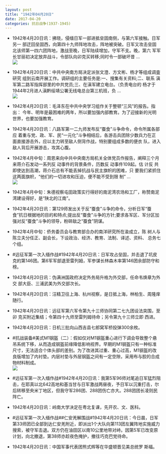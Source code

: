 ```yaml
---
layout: post
title: "1942年04月20日"
date: 2017-04-20
categories: 抗日战争(1937-1945)
---
```


<meta name="referrer" content="no-referrer" />

- 1942年4月20日讯：拂晓，侵缅日军一部进抵垒固南侧，与第六军接触。日军另一 部迂回垒固西，向第四十九师阵地攻击，阵地被突破。日军又攻击垒固 北该师第一四六团阵地，激战至晚，日军陆续增加，守军不支。晚，第六 军军长甘丽初决定放弃战斗，令部队向卯克买转移;同时令一部破坏昔 ... <br/><img src="https://wx4.sinaimg.cn/large/aca367d8ly1fethr55f35j20c80903yj.jpg" />

- 1942年4月20日讯：中共中央南方局决定派张文澄、方文彬、杨才等组成调査研究 组到云南开展工作。调研组的主要任务是:一、搜集有关资料;二、联系  滇军第二路军指挥部里的中共党员;三、在滇军建立电台。（负责电台的 杨才于1944年2月进人滇黔绥靖公署无线电总台第三机班，负 ... <br/><img src="https://wx3.sinaimg.cn/large/aca367d8ly1fetg0jsxq3j20c80ayaa7.jpg" />

- 1942年4月20日讯：毛泽东在中共中央学习组作关于整顿“三风”的报告。指出： 今年、明年是最困难的两年，所以要加强内部教育。为了迎接新的光明 世界，也要加强教育。 

- 1942年4月20日讯：八路军第一二九师发布反“蚕食”斗争命令，命令所属各部应 着重与党、政、军、民“一元化”斗争相结后，各游击兵团除少数兵力在正 面直接游击外，应以主力转至敌人侧背作战，特别要组成多数的便衣 队，进入敌人背后开展游击，攻其心腹。 

- 1942年4月中旬：周恩来向中共中央南方局机关全体党员作报告，阐释三个月 来蒋介石发动一系列反 动事件的背景条件，历数反 动事件109起。估 计反 共即使达到高潮，蒋介石总有不能丢掉抗战与民主旗帜的困难，只 要我们紧抓住这两面旗帜，“他们的一切进攻和压迫，便不能不受到限 制” ... <br/><img src="https://wx4.sinaimg.cn/large/aca367d8ly1fet92llyqwj20c809zdfw.jpg" />

- 1942年4月中旬：朱德视察屯田政策实行得好的南泥湾农场和工厂，称赞南泥 湾建设得好，是“陕北的江南”。 

- 1942年4月20日讯：第129师发出关于反“蚕食”斗争的命令，分析日军“蚕食”抗日根据地的目的和特点;提出反“蚕食”斗争的方针;要求各军区、军分区加强对反“蚕食”斗争的领导，粉碎敌之“蚕食”阴谋。 

- 1942年4月中旬：侨务委员会与教育部合办的南洋研究所在渝成立，陈 树人与陈立夫分任正、副会长，下设政治、经济、教育、法制、译述、资料、 总务七个组。 

- #远征军第一次入缅作战#1942年4月20日讯：日军攻占垒固，并击退了坑皮克的第146团。第6军军部退至雷列姆，军参谋长林森木率第146团余部防守和榜。 

- 1942年4月20日讯：伪满洲国政府决定外务局升格为外交部，任命韦焕章为外交 部大臣、三浦武美为外交部次长。 

- 1942年4月20日讯：汪精卫往上海、杭州视察，是日抵上海，林柏生、周隆庠随行。 

- 1942年4月20日讯：远征军第六军令第九十三师协同第二七九团设法突围，至卯 克买附近集结；令第四十九师至雷列姆待命；另令第九十三师立即 西进。 

- 1942年4月20日讯：日机三批向山西吉县七郎窝军桥投弹300余枚。 

- #抗战装备#美式M1钢盔（二）：假如仅对M1钢盔重心进行下调会导致整个悬吊系统下移，从而造成钢盔前缘降低影响视界。早期的M1钢盔只有一种标准尺寸，无法适合个体头部的差别。为了改进其过重、重心过高，M1钢盔的改良版增加了内衬垫。内层衬垫与外层钢盔之间有一定空隙，采用布与胶的合成物材料制成。 <br/><img src="https://wx2.sinaimg.cn/large/aca367d8ly1feswxai0ejj20dw0vm45l.jpg" />

- #远征军第一次入缅作战#1942年4月20日讯：我第5军96师对尾追日军猛烈阻击，在耶真以北642高地和基当甘与日军激战两昼夜，予日军以沉重打击，尔后转移至央米丁地区，但我守军286团、288团伤亡亦大。288团团长凌则民阵亡。 

- 1942年4月20日讯：岭南大学决定在粤北复课，先开农、文、医科。 

- #远征军第一次入缅作战##仁安羌解围战#1942年4月20日讯：今日晨，日军第33师团已全部到达仁安羌附近，即派出1个大队向第113团左翼阵地实施威力搜索，被守军击退。双方仍在油田区以南10公里地带对峙。因第5军已改变原计划，向北撤退，第38师亦趁夜色掩护，撤往巧克巴党待命。 

- 1942年4月20日讯：中国军事代表团熊式辉等在华盛顿晋见美总统罗 斯福。 

